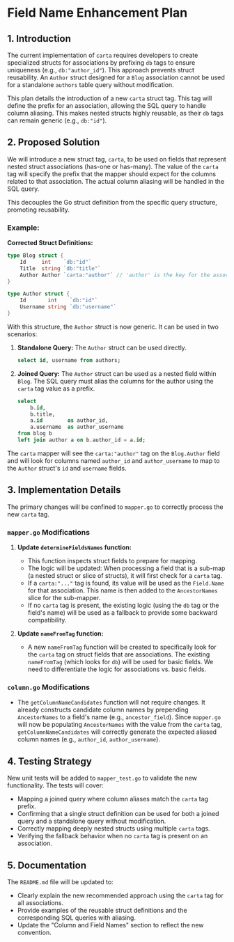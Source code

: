 # Field Name Enhancement Plan

## 1. Introduction

The current implementation of `carta` requires developers to create specialized structs for associations by prefixing `db` tags to ensure uniqueness (e.g., `db:"author_id"`). This approach prevents struct reusability. An `Author` struct designed for a `Blog` association cannot be used for a standalone `authors` table query without modification.

This plan details the introduction of a new `carta` struct tag. This tag will define the prefix for an association, allowing the SQL query to handle column aliasing. This makes nested structs highly reusable, as their `db` tags can remain generic (e.g., `db:"id"`).

## 2. Proposed Solution

We will introduce a new struct tag, `carta`, to be used on fields that represent nested struct associations (has-one or has-many). The value of the `carta` tag will specify the prefix that the mapper should expect for the columns related to that association. The actual column aliasing will be handled in the SQL query.

This decouples the Go struct definition from the specific query structure, promoting reusability.

### Example:

**Corrected Struct Definitions:**

```go
type Blog struct {
    Id     int    `db:"id"`
    Title  string `db:"title"`
    Author Author `carta:"author"` // 'author' is the key for the association
}

type Author struct {
    Id       int    `db:"id"`
    Username string `db:"username"`
}
```

With this structure, the `Author` struct is now generic. It can be used in two scenarios:

1.  **Standalone Query:** The `Author` struct can be used directly.
    ```sql
    select id, username from authors;
    ```

2.  **Joined Query:** The `Author` struct can be used as a nested field within `Blog`. The SQL query must alias the columns for the author using the `carta` tag value as a prefix.
    ```sql
    select
        b.id,
        b.title,
        a.id        as author_id,
        a.username  as author_username
    from blog b
    left join author a on b.author_id = a.id;
    ```
The `carta` mapper will see the `carta:"author"` tag on the `Blog.Author` field and will look for columns named `author_id` and `author_username` to map to the `Author` struct's `id` and `username` fields.

## 3. Implementation Details

The primary changes will be confined to `mapper.go` to correctly process the new `carta` tag.

### `mapper.go` Modifications

1.  **Update `determineFieldsNames` function:**
    - This function inspects struct fields to prepare for mapping.
    - The logic will be updated: When processing a field that is a sub-map (a nested struct or slice of structs), it will first check for a `carta` tag.
    - If a `carta:"..."` tag is found, its value will be used as the `Field.Name` for that association. This name is then added to the `AncestorNames` slice for the sub-mapper.
    - If no `carta` tag is present, the existing logic (using the `db` tag or the field's name) will be used as a fallback to provide some backward compatibility.

2.  **Update `nameFromTag` function:**
    - A new `nameFromTag` function will be created to specifically look for the `carta` tag on struct fields that are associations. The existing `nameFromTag` (which looks for `db`) will be used for basic fields. We need to differentiate the logic for associations vs. basic fields.

### `column.go` Modifications

-   The `getColumnNameCandidates` function will not require changes. It already constructs candidate column names by prepending `AncestorNames` to a field's name (e.g., `ancestor_field`). Since `mapper.go` will now be populating `AncestorNames` with the value from the `carta` tag, `getColumnNameCandidates` will correctly generate the expected aliased column names (e.g., `author_id`, `author_username`).

## 4. Testing Strategy

New unit tests will be added to `mapper_test.go` to validate the new functionality. The tests will cover:
-   Mapping a joined query where column aliases match the `carta` tag prefix.
-   Confirming that a single struct definition can be used for both a joined query and a standalone query without modification.
-   Correctly mapping deeply nested structs using multiple `carta` tags.
-   Verifying the fallback behavior when no `carta` tag is present on an association.

## 5. Documentation

The `README.md` file will be updated to:
-   Clearly explain the new recommended approach using the `carta` tag for all associations.
-   Provide examples of the reusable struct definitions and the corresponding SQL queries with aliasing.
-   Update the "Column and Field Names" section to reflect the new convention.